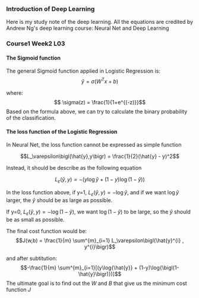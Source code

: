 ### Introduction of Deep Learning

Here is my study note of the deep learning. All the equations are credited by Andrew Ng's deep learning course: Neural Net and Deep Learning


### Course1 Week2 L03

#### The Sigmoid function

The general Sigmoid function applied in Logistic Regression is:
$$ \hat{y} = \sigma(W^{T} x + b) $$

where:
$$ \sigma(z) = \frac{1}{1+e^{(-z)}}$$
Based on the formula above, we can try to calculate the binary probability of the classification. 


#### The loss function of the Logistic Regression

In Neural Net, the loss function cannot be expressed as simple function

$$L_\varepsilon\bigl(\hat{y},y\bigr) = \frac{1}{2}(\hat{y} - y)^2$$

Instead, it should be describe as the following equation

$$L_\varepsilon\bigl(\hat{y},y\bigr)= -(y\log{\hat{y}} + (1-y)\log{\bigl(1-\hat{y}\bigr)})$$

In the loss function above, if y=1, $L_\varepsilon\bigl(\hat{y},y\bigr) = -\log{\hat{y}}$, and if we want $\log{\hat{y}}$ larger, the $\hat{y}$ should be as large as possible.

If y=0, $L_\varepsilon\bigl(\hat{y},y\bigr) = -\log{\bigl(1-\hat{y}}\bigr)$, we want $\log{\bigl(1-\hat{y}}\bigr)$ to be large, so the $\hat{y}$ should be as small as possible.

The final cost function would be:
$$J(w,b) = \frac{1}{m} \sum^{m}_{i=1} L_\varepsilon\bigl(\hat{y}^{i} , y^{i}\bigr)$$

and after subtitution:
$$-\frac{1}{m} \sum^{m}_{i=1}[(y\log{\hat{y}} + (1-y)\log{\bigl(1-\hat{y}\bigr)})]$$
The ultimate goal is to find out the ${W}$ and ${B}$ that give us the minimum cost function ${J}$
